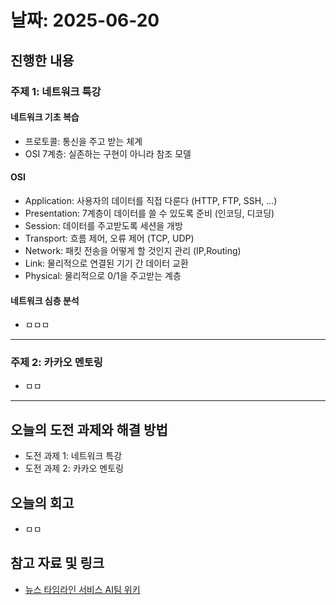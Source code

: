 # 날짜: 2025-06-20

## 진행한 내용
### 주제 1: 네트워크 특강
#### 네트워크 기초 복습
- 프로토콜: 통신을 주고 받는 체계
- OSI 7계층: 실존하는 구현이 아니라 참조 모델

#### OSI
- Application: 사용자의 데이터를 직접 다룬다 (HTTP, FTP, SSH, ...)
- Presentation: 7계층이 데이터를 쓸 수 있도록 준비 (인코딩, 디코딩)
- Session: 데이터를 주고받도록 세션을 개방
- Transport: 흐름 제어, 오류 제어 (TCP, UDP)
- Network: 패킷 전송을 어떻게 할 것인지 관리 (IP,Routing)
- Link: 물리적으로 연결된 기기 간 데이터 교환
- Physical: 물리적으로 0/1을 주고받는 계층

#### 네트워크 심층 분석
- ㅁㅁㅁ

---

### 주제 2: 카카오 멘토링
- ㅁㅁ

---

## 오늘의 도전 과제와 해결 방법
- 도전 과제 1: 네트워크 특강
- 도전 과제 2: 카카오 멘토링

## 오늘의 회고
- ㅁㅁ

## 참고 자료 및 링크
- [뉴스 타임라인 서비스 AI팀 위키](https://github.com/100-hours-a-week/18-team-timeline-wiki/wiki/AI-Wiki)
